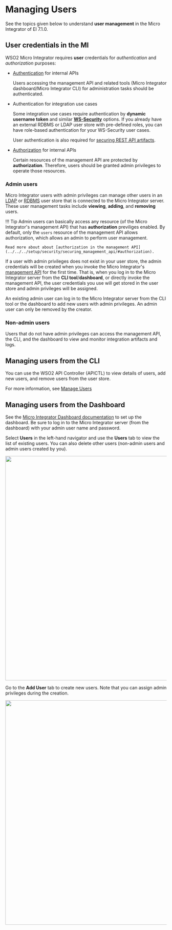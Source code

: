 # Managing Users

See the topics given below to understand **user management** in the Micro Integrator of EI 7.1.0.

## User credentials in the MI

WSO2 Micro Integrator requires <b>user</b> credentials for <i>authentication</i> and <i>authorization</i> purposes:

-	[Authentication](../../../setup/security/securing_management_api/#authentication-jwt) for internal APIs

	Users accessing the management API and related tools (Micro Integrator dashboard/Micro Integrator CLI) for administration tasks should be authenticated.

-	Authentication for integration use cases

	Some integration use cases require authentication by <b>dynamic username token</b> and similar <b>[WS-Security](../../../references/security/security-implementation)</b> options. If you already have an external RDBMS or LDAP user store with pre-defined roles, you can have role-based authentication for your WS-Security user cases. 

	 User authentication is also required for [securing REST API artifacts](../../../develop/advanced-development/applying-security-to-an-api).

-	[Authorization](../../../setup/security/securing_management_api/#authorization) for internal APIs

	 Certain resources of the management API are protected by <b>authorization</b>. Therefore, users should be granted admin privileges to operate those resources.

### Admin users

Micro Integrator users with admin privileges can manage other users in an [LDAP](../setting_up_a_userstore/#configuring-an-ldap-user-store) or [RDBMS](../setting_up_a_userstore/#configuring-an-rdbms-user-store) user store that is connected to the Micro Integrator server. These user management tasks include <b>viewing</b>, <b>adding</b>, and <b>removing</b> users.

!!! Tip
	Admin users can basically access any resource (of the Micro Integrator's management API) that has <b>authorization</b> previliges enabled. By default, only the `users` resource of the management API allows authorization, which allows an admin to perform user management. 

	Read more about about [authorization in the management API](../../../setup/security/securing_management_api/#authorization).

If a user with admin privileges does not exist in your user store, the admin credentials will be created when you invoke the Micro Integrator's [management API](../../../administer-and-observe/working-with-management-api) for the first time. That is, when you log in to the Micro Integrator server from the <b>CLI tool</b>/<b>dashboard</b>, or directly invoke the management API, the user credentials you use will get stored in the user store and admin privileges will be assigned.

An existing admin user can log in to the Micro Integrator server from the CLI tool or the dashboard to add new users with admin privileges. An admin user can only be removed by the creator.

### Non-admin users

Users that do not have admin privileges can access the management API, the CLI, and the dashboard to view and monitor integration artifacts and logs.

## Managing users from the CLI

You can use the WSO2 API Controller (APICTL) to view details of users, add new users, and remove users from the user store.

For more information, see [Manage Users]({{base_path}}/install-and-setup/setup/api-controller/managing-integrations/managing-integrations-with-ctl/#manage-users)

## Managing users from the Dashboard

See the [Micro Integrator Dashboard documentation](../../../administer-and-observe/working-with-monitoring-dashboard) to set up the dashboard. Be sure to log in to the Micro Integrator server (from the dashboard) with your admin user name and password.

Select <b>Users</b> in the left-hand navigator and use the <b>Users</b> tab to view the list of existing users. You can also delete other users (non-admin users and admin users created by you). 

<img src="../../../assets/img/monitoring-dashboard/dashboard-users-1.png" width="700">

Go to the <b>Add User</b> tab to create new users. Note that you can assign admin privileges during the creation.

<img src="../../../assets/img/monitoring-dashboard/dashboard-users-2.png" width="700">
